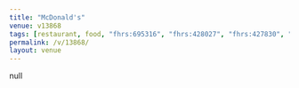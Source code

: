 ```yaml
---
title: "McDonald's"
venue: v13868
tags: [restaurant, food, "fhrs:695316", "fhrs:428027", "fhrs:427830", "fhrs:427961", "fhrs:427717", "fhrs:427827", "fhrs:427721", "fhrs:428058", "fhrs:428136", "fhrs:427932", "fhrs:427861", "fhrs:428053", "fhrs:428119", "fhrs:427710", "fhrs:694820", "fhrs:694651", "fhrs:694287", takeaway]
permalink: /v/13868/
layout: venue
---
```

null